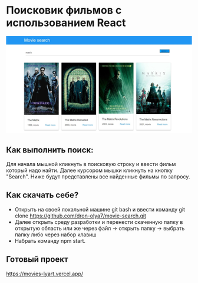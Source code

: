 # Поисковик фильмов с использованием React

![0](img/movie.jpg)

## Как выполнить поиск:
Для начала мышкой кликнуть в поисковую строку и ввести фильм который надо найти. Далее курсором мышки кликнуть на кнопку "Search". Ниже будут представлены все найденные фильмы по запросу.

## Как скачать себе?
+ Открыть на своей локальной машине git bash и ввести команду git clone https://github.com/dron-olya7/movie-search.git 
+ Далее открыть среду разработки и перенести скаченную папку в открытую область или же через файл -> открыть папку -> выбрать папку либо через набор клавиш
+ Набрать команду npm start.

## Готовый проект
https://movies-lyart.vercel.app/
